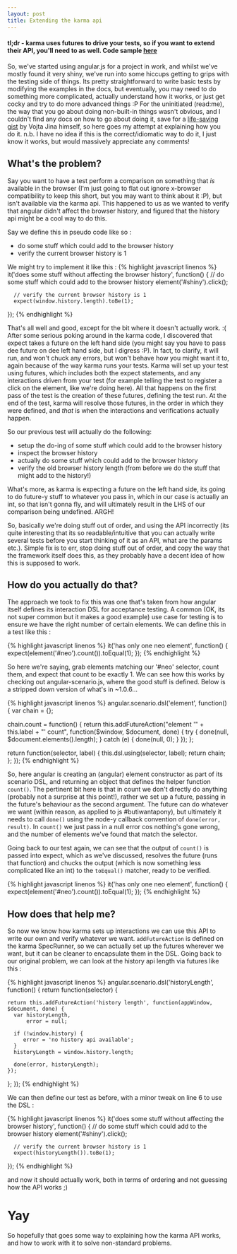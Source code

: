 ```yaml
---
layout: post
title: Extending the karma api
---
```


#### tl;dr - karma uses futures to drive your tests, so if you want to extend their API, you'll need to as well. Code sample [here](#howdoesthathelp)

So, we've started using angular.js for a project in work, and whilst we've mostly found it very shiny, we've run into some hiccups getting to grips with the testing side of things. Its pretty straightforward to write basic tests by modifying the examples in the docs, but eventually, you may need to do something more complicated, actually understand how it works, or just get cocky and try to do more advanced things :P For the uninitiated (read:me), the way that you go about doing non-built-in things wasn't obvious, and I couldn't find any docs on how to go about doing it, save for a [life-saving gist](https://gist.github.com/vojtajina/1840093) by Vojta Jina himself, so here goes my attempt at explaining how you do it. n.b. I have no idea if this is the correct/idiomatic way to do it, I just know it works, but would massively appreciate any comments!

## What's the problem? <a name="wat"></a>
Say you want to have a test perform a comparison on something that *is* available in the browser (I'm just going to flat out ignore x-browser compatibility to keep this short, but you may want to think about it :P), but isn't available via the karma api. This happened to us as we wanted to verify that angular didn't affect the browser history, and figured that the history api might be a cool way to do this. 

Say we define this in pseudo code like so :

* do some stuff which could add to the browser history
* verify the current browser history is 1

We might try to implement it like this : 
{% highlight javascript linenos %}
it('does some stuff without affecting the browser history', function() {
      // do some stuff which could add to the browser history
      element('#shiny').click();

      // verify the current browser history is 1
      expect(window.history.length).toBe(1);
});
{% endhighlight %}

That's all well and good, except for the bit where it doesn't actually work. :( After some serious poking around in the karma code, I discovered that expect takes a future on the left hand side (you might say you have to pass dee future on dee left hand side, but I digress :P). In fact, to clarify, it will run, and won't chuck any errors, but won't behave how you might want it to, again because of the way karma runs your tests. Karma will set up your test using futures, which includes both the expect statements, and any interactions driven from your test (for example telling the test to register a click on the element, like we're doing here). All that happens on the first pass of the test is the creation of these futures, defining the test run. At the end of the test, karma will resolve those futures, in the order in which they were defined, and *that* is when the interactions and verifications actually happen.

So our previous test will actually do the following:

* setup the do-ing of some stuff which could add to the browser history
* inspect the browser history
* actually do some stuff which could add to the browser history
* verify the old browser history length (from before we do the stuff that might add to the history!)

What's more, as karma is expecting a future on the left hand side, its going to do future-y stuff to whatever you pass in, which in our case is actually an int, so that isn't gonna fly, and will ultimately result in the LHS of our comparison being undefined. ARGH!

So, basically we're doing stuff out of order, and using the API incorrectly (its quite interesting that its so readable/intuitive that you can actually write several tests before you start thinking of it as an API, what are the params etc.). Simple fix is to err, stop doing stuff out of order, and copy the way that the framework itself does this, as they probably have a decent idea of how this is supposed to work.

## How do you actually do that? <a name="how"></a>

The approach we took to fix this was one that's taken from how angular itself defines its interaction DSL for acceptance testing. A common (OK, its not super common but it makes a good example) use case for testing is to ensure we have the right number of certain elements. We can define this in a test like this :

{% highlight javascript linenos %}
    it('has only one neo element', function() {
        expect(element('#neo').count()).toEqual(1);
    });
{% endhighlight %}

So here we're saying, grab elements matching our '#neo' selector, count them, and expect that count to be exactly 1. We can see how this works by checking out angular-scenario.js, where the good stuff is defined. Below is a stripped down version of what's in ~1.0.6...

{% highlight javascript linenos %}
angular.scenario.dsl('element', function() {
  var chain = {};

  chain.count = function() {
    return this.addFutureAction("element '" + this.label + "' count", function($window, $document, done) {
      try {
        done(null, $document.elements().length);
      } catch (e) {
        done(null, 0);
      }
    });
  };

  return function(selector, label) {
    this.dsl.using(selector, label);
    return chain;
  };
});
{% endhighlight %}

So, here angular is creating an (angular) element constructor as part of its scenario DSL, and returning an object that defines the helper function `count()`. The pertinent bit here is that in count we don't directly do anything (probably not a surprise at this point!), rather we set up a future, passing in the future's behaviour as the second argument. The future can do whatever we want (within reason, as applied to js #butiwantapony), but ultimately it needs to call `done()` using the node-y callback convention of `done(error, result)`. In `count()` we just pass in a null error cos nothing's gone wrong, and the number of elements we've found that match the selector. 

Going back to our test again, we can see that the output of `count()` is passed into expect, which as we've discussed, resolves the future (runs that function) and chucks the output (which is now something less complicated like an int) to the `toEqual()` matcher, ready to be verified.

{% highlight javascript linenos %}
    it('has only one neo element', function() {
        expect(element('#neo').count()).toEqual(1);
    });
{% endhighlight %}

## How does that help me? <a name="howdoesthathelp"></a>

So now we know how karma sets up interactions we can use this API to write our own and verify whatever we want. `addFutureAction` is defined on the karma SpecRunner, so we can actually set up the futures wherever we want, but it can be cleaner to encapsulate them in the DSL. Going back to our original problem, we can look at the history api length via futures like this :

{% highlight javascript linenos %}
angular.scenario.dsl('historyLength', function() {
  return function(selector) {

    return this.addFutureAction('history length', function(appWindow, $document, done) {
      var historyLength,
          error = null;

      if (!window.history) {
         error = 'no history api available';
      }
      historyLength = window.history.length;
 
      done(error, historyLength);
    });
  };
});
{% endhighlight %}

We can then define our test as before, with a minor tweak on line 6 to use the DSL :

{% highlight javascript linenos %}
it('does some stuff without affecting the browser history', function() {
      // do some stuff which could add to the browser history
      element('#shiny').click();

      // verify the current browser history is 1
      expect(historyLength()).toBe(1);
});
{% endhighlight %}

and now it should actually work, both in terms of ordering and not guessing how the API works ;)

# Yay <a name="yay"></a>

So hopefully that goes some way to explaining how the karma API works, and how to work with it to solve non-standard problems. 
